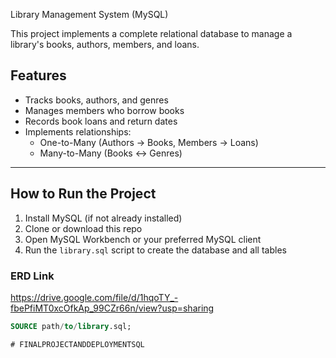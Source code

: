  Library Management System (MySQL)

This project implements a complete relational database to manage a library's books, authors, members, and loans.

## Features
- Tracks books, authors, and genres
- Manages members who borrow books
- Records book loans and return dates
- Implements relationships: 
  - One-to-Many (Authors → Books, Members → Loans)
  - Many-to-Many (Books ↔ Genres)

---

## How to Run the Project

1. Install MySQL (if not already installed)
2. Clone or download this repo
3. Open MySQL Workbench or your preferred MySQL client
4. Run the `library.sql` script to create the database and all tables

### ERD Link
https://drive.google.com/file/d/1hqoTY_-fbePfiMT0xcOfkAp_99CZr66n/view?usp=sharing

```sql
SOURCE path/to/library.sql;

# FINALPROJECTANDDEPLOYMENTSQL
